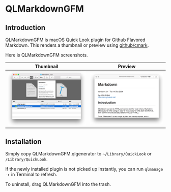 # QLMarkdownGFM

## Introduction

QLMarkdownGFM is macOS Quick Look plugin for Github Flavored Markdown. This renders a thumbnail or preview using [github/cmark](https://github.com/github/cmark).

Here is QLMarkdownGFM screenshots.

Thumbnail | Preview
-- | --
<img src="https://raw.githubusercontent.com/Watson1978/QLMarkdownGFM/master/images/thumbnail.png" /> | <img src="https://raw.githubusercontent.com/Watson1978/QLMarkdownGFM/master/images/preview.png" />

## Installation

Simply copy QLMarkdownGFM.qlgenerator to `~/Library/QuickLook` or `/Library/QuickLook`.

If the newly installed plugin is not picked up instantly, you can run `qlmanage -r` in Terminal to refresh.

To uninstall, drag QLMarkdownGFM into the trash.
